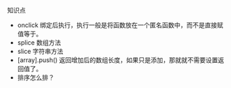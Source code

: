 知识点
- onclick 绑定后执行，执行一般是将函数放在一个匿名函数中，而不是直接赋值等于。
- splice 数组方法
- slice 字符串方法
- [array].push() 返回增加后的数组长度，如果只是添加，那就就不需要设置返回值了。
- 排序怎么排？